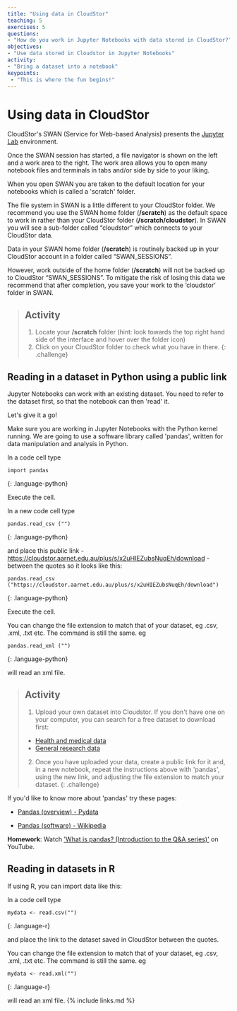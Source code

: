 ```yaml
---
title: "Using data in CloudStor"
teaching: 5
exercises: 5
questions:
- "How do you work in Jupyter Notebooks with data stored in CloudStor?"
objectives:
- "Use data stored in Cloudstor in Jupyter Notebooks"
activity:
- "Bring a dataset into a notebook"
keypoints:
 - "This is where the fun begins!"
---
```


# Using data in CloudStor

CloudStor's SWAN (Service for Web-based Analysis) presents the [Jupyter Lab](https://towardsdatascience.com/jupyter-lab-evolution-of-the-jupyter-notebook-5297cacde6b) environment.

Once the SWAN session has started, a file navigator is shown on the left and a work area to the right. The work area allows you to open many notebook files and terminals in tabs and/or side by side to your liking.

When you open SWAN you are taken to the default location for your notebooks which is called a 'scratch' folder.

The file system in SWAN is a little different to your CloudStor folder. We recommend you use  the SWAN home folder (**/scratch**) as the default space to work in rather than your CloudStor  folder (**/scratch/cloudstor**). In SWAN you will see a sub-folder called “cloudstor” which connects to your CloudStor data.

Data in your SWAN home folder (**/scratch**) is routinely backed up in your CloudStor account in a folder called “SWAN_SESSIONS”.

However, work outside of the home folder (**/scratch**) will not be backed up to CloudStor “SWAN_SESSIONS”. To mitigate the risk of losing this data we recommend that after completion, you save your work to the ‘cloudstor’ folder in SWAN.

> ## Activity
>
> 1. Locate your **/scratch** folder (hint: look towards the top right hand side of the interface and hover over the folder icon)
> 2. Click on your CloudStor folder to check what you have in there.
{: .challenge}

## Reading in a dataset in Python using a public link

Jupyter Notebooks can work with an existing dataset. You need to refer to the dataset first, so that the notebook can then 'read' it.

Let's give it a go!

Make sure you are working in Jupyter Notebooks with the Python kernel running. We are going to use a software library called 'pandas', written for data manipulation and analysis in Python.

In a code cell type

~~~
import pandas
~~~
{: .language-python}

Execute the cell.

In a new code cell type

~~~
pandas.read_csv ("")
~~~
{: .language-python}

and place this public link - https://cloudstor.aarnet.edu.au/plus/s/x2uHIEZubsNuqEh/download - between the quotes so it looks like this:

~~~
pandas.read_csv ("https://cloudstor.aarnet.edu.au/plus/s/x2uHIEZubsNuqEh/download")
~~~
{: .language-python}

Execute the cell.

You can change the file extension to match that of your dataset, eg .csv, .xml, .txt etc. The command is still the same. eg

~~~
pandas.read_xml ("")
~~~
{: .language-python}

will read an xml file.

> ## Activity
>
> 1. Upload your own dataset into Cloudstor. If you don't have one on your computer, you can search for a free dataset to download first:
>
> - [Health and medical data](https://www.aihw.gov.au/about-our-data/accessing-australian-government-data)
> - [General research data](https://researchdata.edu.au/)
> 2. Once you have uploaded your data, create a public link for it and, in a new notebook, repeat the instructions above with 'pandas', using the new link, and adjusting the file extension to match your dataset.
{: .challenge}

If you'd like to know more about 'pandas' try these pages:

- [Pandas (overview) - Pydata](https://pandas.pydata.org/pandas-docs/stable/getting_started/overview.html)

- [Pandas (software) - Wikipedia](https://en.m.wikipedia.org/wiki/Pandas_(software))

**Homework**: Watch ['What is pandas? (Introduction to the Q&A series)'](https://www.youtube.com/watch?v=yzIMircGU5I) on YouTube.

## Reading in datasets in R

If using R, you can import data like this:

In a code cell type

~~~
mydata <- read.csv("")
~~~
{: .language-r}

and place the link to the dataset saved in CloudStor between the quotes.

You can change the file extension to match that of your dataset, eg .csv, .xml, .txt etc. The command is still the same. eg

~~~
mydata <- read.xml("")
~~~
{: .language-r}

will read an xml file.
{% include links.md %}
